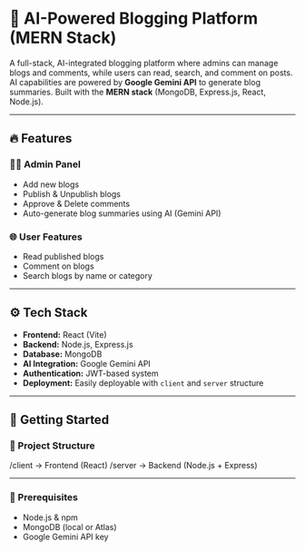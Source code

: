 # 🧠 AI-Powered Blogging Platform (MERN Stack)

A full-stack, AI-integrated blogging platform where admins can manage blogs and comments, while users can read, search, and comment on posts. AI capabilities are powered by **Google Gemini API** to generate blog summaries. Built with the **MERN stack** (MongoDB, Express.js, React, Node.js).

---

## 🔥 Features

### 👨‍💼 Admin Panel
- Add new blogs
- Publish & Unpublish blogs
- Approve & Delete comments
- Auto-generate blog summaries using AI (Gemini API)

### 🌐 User Features
- Read published blogs
- Comment on blogs
- Search blogs by name or category

---

## ⚙️ Tech Stack

- **Frontend:** React (Vite)
- **Backend:** Node.js, Express.js
- **Database:** MongoDB
- **AI Integration:** Google Gemini API
- **Authentication:** JWT-based system
- **Deployment:** Easily deployable with `client` and `server` structure

---

## 🚀 Getting Started

### 📁 Project Structure
/client → Frontend (React)
/server → Backend (Node.js + Express)


---

### 🔧 Prerequisites

- Node.js & npm
- MongoDB (local or Atlas)
- Google Gemini API key
